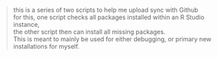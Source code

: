 >this is a series of two scripts to help me upload sync with Github \
>for this, one script checks all packages installed within an R Studio instance, \
>the other script then can install all missing packages. \
>This is meant to mainly be used for either debugging, or primary new installations for myself.
